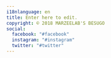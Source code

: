 ```yaml
---
i18nlanguage: en
title: Enter here to edit.
copyright: © 2018 MARZEELAB'S BESUGO
social:
  facebook: "#facebook"
  instagram: "#instagram"
  twitter: "#twitter"
---
```

